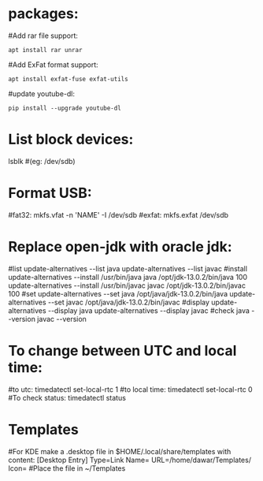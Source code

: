# packages:

  #Add rar file support:
  
    apt install rar unrar
    
  #Add ExFat format support:
  
    apt install exfat-fuse exfat-utils
    
  #update youtube-dl:
  
    pip install --upgrade youtube-dl



# List block devices:
  lsblk
    #(eg: /dev/sdb)



# Format USB:
  #fat32:
    mkfs.vfat -n 'NAME' -I /dev/sdb
  #exfat:
    mkfs.exfat /dev/sdb



# Replace open-jdk with oracle jdk: 
  #list
    update-alternatives --list java
    update-alternatives --list javac
  #install
    update-alternatives --install /usr/bin/java java /opt/jdk-13.0.2/bin/java 100
    update-alternatives --install /usr/bin/javac javac /opt/jdk-13.0.2/bin/javac 100
  #set
    update-alternatives --set java /opt/java/jdk-13.0.2/bin/java
    update-alternatives --set javac /opt/java/jdk-13.0.2/bin/javac
  #display
    update-alternatives --display java
    update-alternatives --display javac
  #check
    java --version
    javac --version



# To change between UTC and local time:
  #to utc:
    timedatectl set-local-rtc 1
  #to local time:
    timedatectl set-local-rtc 0
  #To check status:
    timedatectl status


# Templates
  #For KDE make a .desktop file in $HOME/.local/share/templates with content:
    [Desktop Entry]
    Type=Link
    Name=<NAME>
    URL=/home/dawar/Templates/<NAME>
    Icon=<ICON>
  #Place the file in ~/Templates
